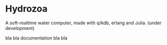 # Hydrozoa 

A soft-realtime water computer, made with q/kdb, erlang and Julia. (under development)

bla bla documentation bla bla
